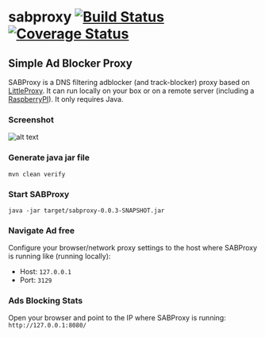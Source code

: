 # sabproxy [![Build Status](https://travis-ci.org/pgnunes/sabproxy.svg)](https://travis-ci.org/pgnunes/sabproxy) [![Coverage Status](https://coveralls.io/repos/github/pgnunes/sabproxy/badge.svg?branch=develop)](https://coveralls.io/github/pgnunes/sabproxy?branch=develop) 
## Simple Ad Blocker Proxy
SABProxy is a DNS filtering adblocker (and track-blocker) proxy based on [LittleProxy](https://github.com/adamfisk/LittleProxy). It can run locally on your box or on a remote server (including a [RaspberryPI](https://www.raspberrypi.org/)). It only requires Java.

### Screenshot
![alt text]( https://github.com/pgnunes/sabproxy/raw/develop/screenshot/screenshot.png "Homepage")

### Generate java jar file
`mvn clean verify`

### Start SABProxy
`java -jar target/sabproxy-0.0.3-SNAPSHOT.jar`

### Navigate Ad free
Configure your browser/network proxy settings to the host where SABProxy is running like (running locally):
- Host: `127.0.0.1`
- Port: `3129`

### Ads Blocking Stats
Open your browser and point to the IP where SABProxy is running:
`http://127.0.0.1:8080/`
